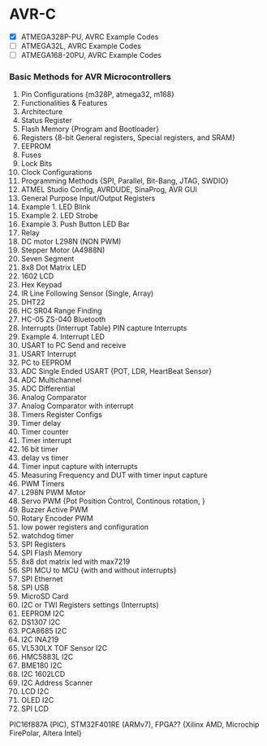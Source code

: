 # AVR-C
- [x] ATMEGA328P-PU, AVRC Example Codes
- [ ] ATMEGA32L, AVRC Example Codes
- [ ] ATMEGA168-20PU, AVRC Example Codes

### Basic Methods for AVR Microcontrollers
1. Pin Configurations {m328P, atmega32, m168}
2. Functionalities & Features
3. Architecture 
4. Status Register
5. Flash Memory {Program and Bootloader}
6. Registers {8-bit General registers, Special registers, and SRAM}
7. EEPROM
8. Fuses
9. Lock Bits
10. Clock Configurations
11. Programming Methods {SPI, Parallel, Bit-Bang, JTAG, SWDIO}
12. ATMEL Studio Config, AVRDUDE, SinaProg, AVR GUI
13. General Purpose Input/Output Registers
14. Example 1. LED Blink
15. Example 2. LED Strobe
16. Example 3. Push Button LED Bar
17. Relay
18. DC motor L298N (NON PWM)
19. Stepper Motor (A4988N)
20. Seven Segment
21. 8x8 Dot Matrix LED
22. 1602 LCD
23. Hex Keypad
24. IR Line Following Sensor (Single, Array)
25. DHT22 
26. HC SR04 Range Finding
27. HC-05 ZS-040 Bluetooth
28. Interrupts {Interrupt Table} PIN capture Interrupts
29. Example 4. Interrupt LED
30. USART to PC Send and receive
31. USART Interrupt
32. PC to EEPROM
33. ADC Single Ended USART {POT, LDR, HeartBeat Sensor}
34. ADC Multichannel
35. ADC Differential 
36. Analog Comparator
37. Analog Comparator with interrupt
38. Timers Register Configs
39. Timer delay
40. Timer counter
41. Timer interrupt
42. 16 bit timer
43. delay vs timer
44. Timer input capture with interrupts
45. Measuring Frequency and DUT with timer input capture
46. PWM Timers
47. L298N PWM Motor
48. Servo PWM {Pot Position Control, Continous rotation, }
49. Buzzer Active PWM
50. Rotary Encoder PWM
51. low power registers and configuration
52. watchdog timer
53. SPI Registers 
54. SPI Flash Memory
55. 8x8 dot matrix led with max7219
56. SPI MCU to MCU {with and without interrupts}
57. SPI Ethernet
58. SPI USB
59. MicroSD Card
60. I2C or TWI Registers settings (Interrupts)
61. EEPROM I2C 
62. DS1307 I2C
63. PCA8685 I2C
64. I2C INA219
65. VL530LX TOF Sensor I2C
66. HMC5883L I2C
67. BME180 I2C 
68. I2C 1602LCD 
69. I2C Address Scanner
70. LCD I2C
71. OLED I2C
72. SPI LCD


PIC16f887A (PIC), STM32F401RE (ARMv7), FPGA?? {Xilinx AMD, Microchip FirePolar, Altera Intel} 
